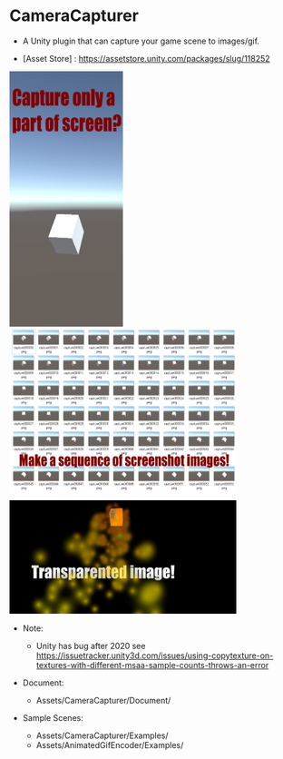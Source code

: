 # CameraCapturer

* A Unity plugin that can capture your game scene to images/gif.

* [Asset Store] : https://assetstore.unity.com/packages/slug/118252

<img src="https://github.com/jayshihchou/CameraCapturer/blob/main/ScreenCapturerAssetStore/partOfScreen.png" width="200" height="450" />
<img src="https://github.com/jayshihchou/CameraCapturer/blob/main/ScreenCapturerAssetStore/texture sequence2.png" width="400" height="300" />
<img src="https://github.com/jayshihchou/CameraCapturer/blob/main/ScreenCapturerAssetStore/transparentedImage.png" width="400" height="200" />

* Note:
  - Unity has bug after 2020 see https://issuetracker.unity3d.com/issues/using-copytexture-on-textures-with-different-msaa-sample-counts-throws-an-error

* Document: 
  * Assets/CameraCapturer/Document/
* Sample Scenes: 
  * Assets/CameraCapturer/Examples/
  * Assets/AnimatedGifEncoder/Examples/
